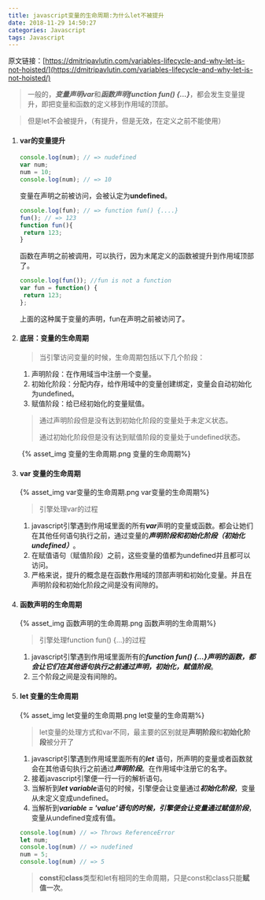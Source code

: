```yaml
---
title: javascript变量的生命周期:为什么let不被提升
date: 2018-11-29 14:50:27
categories: Javascript
tags: Javascript
---
```


原文链接：[https://dmitripavlutin.com/variables-lifecycle-and-why-let-is-not-hoisted/](https://dmitripavlutin.com/variables-lifecycle-and-why-let-is-not-hoisted/)

> 一般的，***变量声明var***和***函数声明function fun() {...}***，都会发生变量提升，即把变量和函数的定义移到作用域的顶部。

> 但是let不会被提升，（有提升，但是无效，在定义之前不能使用）

1. #### var的变量提升

   ```javascript
   console.log(num); // => nudefined
   var num;
   num = 10;
   console.log(num); // => 10
   ```

   变量在声明之前被访问，会被认定为**undefined**。

   ```javascript
   console.log(fun); // => function fun() {....}
   fun(); // => 123
   function fun(){
   	return 123;
   }
   ```

   函数在声明之前被调用，可以执行，因为末尾定义的函数被提升到作用域顶部了。

   ```javascript
   console.log(fun()); //fun is not a function
   var fun = function() {
   	return 123;
   };
   ```

   上面的这种属于变量的声明，fun在声明之前被访问了。

2. #### 底层：变量的生命周期

   > 当引擎访问变量的时候，生命周期包括以下几个阶段：

   1. 声明阶段：在作用域当中注册一个变量。
   2. 初始化阶段：分配内存，给作用域中的变量创建绑定，变量会自动初始化为undefined。
   3. 赋值阶段：给已经初始化的变量赋值。

   > 通过声明阶段但是没有达到初始化阶段的变量处于未定义状态。
   >
   > 通过初始化阶段但是没有达到赋值阶段的变量处于undefined状态。

   ​		{% asset_img 变量的生命周期.png 变量的生命周期%}

3. #### var 变量的生命周期

   {% asset_img var变量的生命周期.png var变量的生命周期%}

   > 引擎处理var的过程

   1. javascript引擎遇到作用域里面的所有***var***声明的变量或函数。都会让她们在其他任何语句执行之前，通过变量的***声明阶段和初始化阶段（初始化undefined）***。
   2. 在赋值语句（赋值阶段）之前，这些变量的值都为undefined并且都可以访问。
   3. 严格来说，提升的概念是在函数作用域的顶部声明和初始化变量。并且在声明阶段和初始化阶段之间是没有间隙的。

4. #### 函数声明的生命周期

   {% asset_img 函数声明的生命周期.png 函数声明的生命周期%}	

   > 引擎处理function fun() {...}的过程

   1. javascript引擎遇到作用域里面所有的***function fun() {...}***声明的函数，都会让它们在其他语句执行之前通过***声明，初始化，赋值阶段***。
   2. 三个阶段之间是没有间隙的。

5. #### let 变量的生命周期

   {% asset_img let变量的生命周期.png let变量的生命周期%}	

   > let变量的处理方式和var不同，最主要的区别就是**声明阶段**和**初始化阶段**被分开了

   1. javascript引擎遇到作用域里面所有的***let*** 语句，所声明的变量或者函数就会在其他语句执行之前通过***声明阶段***。在作用域中注册它的名字。
   2. 接着javascript引擎便一行一行的解析语句。
   3. 当解析到***let variable***语句的时候，引擎便会让变量通过***初始化阶段***，变量从未定义变成undefined。
   4. 当解析到***variable = 'value'***语句的时候，引擎便会让变量通过***赋值阶段***，变量从undefined变成有值。

   ```javascript
   console.log(num) // => Throws ReferenceError
   let num;
   console.log(num) // => nudefined
   num = 5;
   console.log(num) // => 5
   ```

   > **const**和**class**类型和let有相同的生命周期，只是const和class只能**赋值一次**。

​	

